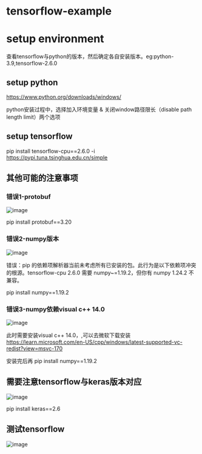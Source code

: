 # tensorflow-example

# setup environment

查看tensorflow与python的版本，然后确定各自安装版本。eg:python-3.9,tensorflow-2.6.0

## setup python 

https://www.python.org/downloads/windows/

python安装过程中，选择加入环境变量 & 关闭window路径限长（disable path length limit）两个选项

## setup tensorflow

pip install tensorflow-cpu==2.6.0 -i https://pypi.tuna.tsinghua.edu.cn/simple

## 其他可能的注意事项

### 错误1-protobuf

![image](https://user-images.githubusercontent.com/13504729/230704379-dc7c4ee9-4dc8-4402-bbda-30b60867a37a.png)

pip install protobuf==3.20

### 错误2-numpy版本

![image](https://user-images.githubusercontent.com/13504729/230704389-a7fa9c2f-e86e-4be6-9be0-bddd375669ce.png)

错误：pip 的依赖项解析器当前未考虑所有已安装的包。此行为是以下依赖项冲突的根源。tensorflow-cpu 2.6.0 需要 numpy~=1.19.2，但你有 numpy 1.24.2 不兼容。

pip install numpy==1.19.2

### 错误3-numpy依赖visual c++ 14.0

![image](https://user-images.githubusercontent.com/13504729/230704733-f3bb9423-77dc-4b11-ab16-b7f94b42d530.png)

此时需要安装visual c++ 14.0，,可以去微软下载安装 https://learn.microsoft.com/en-US/cpp/windows/latest-supported-vc-redist?view=msvc-170

安装完后再 pip install numpy==1.19.2

## 需要注意tensorflow与keras版本对应

![image](https://user-images.githubusercontent.com/13504729/230291129-e606ec43-9fec-4091-94b8-95e7a2819f00.png)

pip install keras==2.6

## 测试tensorflow

![image](https://user-images.githubusercontent.com/13504729/230268366-bbd3c479-f90d-47e0-9e14-0830d9dcb107.png)




